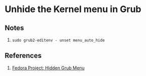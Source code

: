 # Unhide the Kernel menu in Grub

## Notes

1. `sudo grub2-editenv - unset menu_auto_hide`

## References

1. [Fedora Project: Hidden Grub Menu](https://fedoraproject.org/wiki/Changes/HiddenGrubMenu)
